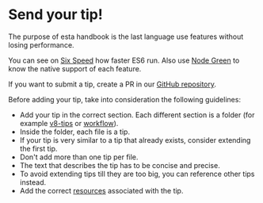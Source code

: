 # Send your tip!

The purpose of esta handbook is the last language use features without losing performance.

You can see on [Six Speed](https://kpdecker.github.io/six-speed/) how faster ES6 run. Also use [Node Green](http://node.green/) to know the native support of each feature.

If you want to submit a tip, create a PR in our [GitHub repository](https://github.com/Kikobeats/js-mythbusters).

Before adding your tip, take into consideration the following guidelines:

- Add your tip in the correct section. Each different section is a folder (for example [v8-tips](https://github.com/Kikobeats/js-mythbusters/tree/master/v8-tips) or [workflow](https://github.com/Kikobeats/js-mythbusters/tree/master/workflow)).
- Inside the folder, each file is a tip.
- If your tip is very similar to a tip that already exists, consider extending the first tip.
- Don't add more than one tip per file.
- The text that describes the tip has to be concise and precise.
- To avoid extending tips till they are too big, you can reference other tips instead.
- Add the correct [resources](https://github.com/Kikobeats/js-mythbusters/blob/master/resources.md) associated with the tip.
